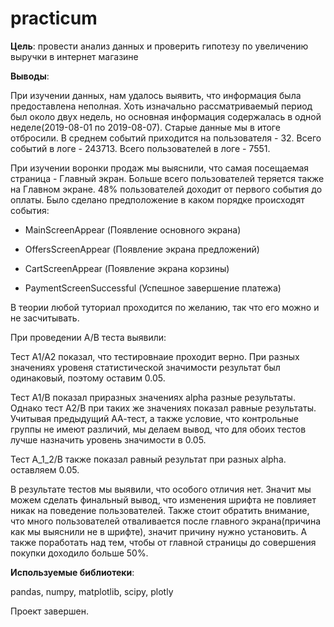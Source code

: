 # practicum
**Цель**: провести анализ данных и проверить гипотезу по увеличению выручки в интернет магазине

**Выводы**:

При изучении данных, нам удалось выявить, что информация была предоставлена неполная. Хоть изначально рассматриваемый период был около двух недель, но основная информация содержалась в одной неделе(2019-08-01 по 2019-08-07). Старые данные мы в итоге отбросили. В среднем событий приходится на пользователя - 32. Всего событий в логе - 243713. Всего пользователей в логе - 7551.

При изучении воронки продаж мы выяснили, что самая посещаемая страница - Главный экран. Больше всего пользователей теряется также на Главном экране. 48% пользователей доходит от первого события до оплаты. Было сделано предположение в каком порядке происходят события:

- MainScreenAppear (Появление основного экрана)

- OffersScreenAppear (Появление экрана предложений)

- CartScreenAppear (Появление экрана корзины)

- PaymentScreenSuccessful (Успешное завершение платежа)

В теории любой туториал проходится по желанию, так что его можно и не засчитывать.

При проведении А/В теста выявили:

Тест А1/А2 показал, что тестировнаие проходит верно. При разных значениях уровеня статистической значимости результат был одинаковый, поэтому оставим 0.05.

Тест А1/В показал приразных значениях alpha разные результаты. Однако тест А2/В при таких же значениях показал равные результаты. Учитывая предыдущий АА-тест, а также условие, что контрольные группы не имеют различий, мы делаем вывод, что для обоих тестов лучше назначить уровень значимости в 0.05.

Тест A_1_2/B также показал равный результат при разных alpha. оставляем 0.05.

В результате тестов мы выявили, что особого отличия нет. Значит мы можем сделать финальный вывод, что изменения шрифта не повлияет никак на поведение пользователей. Также стоит обратить внимание, что много пользователей отваливается после главного экрана(причина как мы выяснили не в шрифте), значит причину нужно установить. А также поработать над тем, чтобы от главной страницы до совершения покупки доходило больше 50%.

**Используемые библиотеки**:

pandas, numpy, matplotlib, scipy, plotly

Проект завершен.
